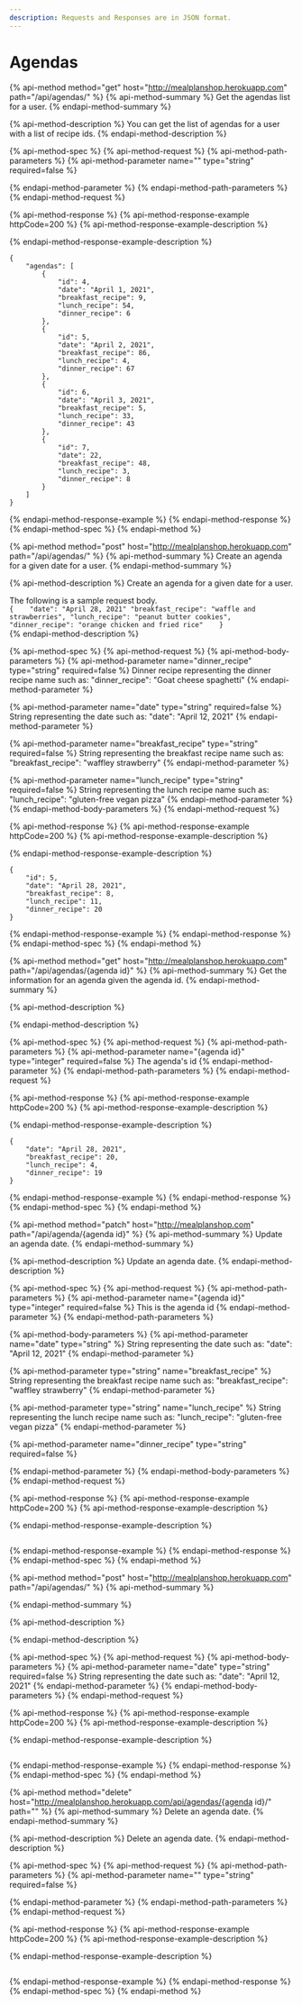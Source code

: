 ```yaml
---
description: Requests and Responses are in JSON format.
---
```


# Agendas

{% api-method method="get" host="http://mealplanshop.herokuapp.com" path="/api/agendas/" %}
{% api-method-summary %}
Get the agendas list for a user.
{% endapi-method-summary %}

{% api-method-description %}
You can get the list of agendas for a user with a list of recipe ids.
{% endapi-method-description %}

{% api-method-spec %}
{% api-method-request %}
{% api-method-path-parameters %}
{% api-method-parameter name="" type="string" required=false %}

{% endapi-method-parameter %}
{% endapi-method-path-parameters %}
{% endapi-method-request %}

{% api-method-response %}
{% api-method-response-example httpCode=200 %}
{% api-method-response-example-description %}

{% endapi-method-response-example-description %}

```
{
    "agendas": [
        {
            "id": 4,
            "date": "April 1, 2021",
            "breakfast_recipe": 9,
            "lunch_recipe": 54,
            "dinner_recipe": 6
        },
        {
            "id": 5,
            "date": "April 2, 2021",
            "breakfast_recipe": 86,
            "lunch_recipe": 4,
            "dinner_recipe": 67
        },
        {
            "id": 6,
            "date": "April 3, 2021",
            "breakfast_recipe": 5,
            "lunch_recipe": 33,
            "dinner_recipe": 43 
        },
        {
            "id": 7,
            "date": 22,
            "breakfast_recipe": 48,
            "lunch_recipe": 3,
            "dinner_recipe": 8
        }
    ]
}
```
{% endapi-method-response-example %}
{% endapi-method-response %}
{% endapi-method-spec %}
{% endapi-method %}

{% api-method method="post" host="http://mealplanshop.herokuapp.com" path="/api/agendas/" %}
{% api-method-summary %}
Create an agenda for a given date for a user.
{% endapi-method-summary %}

{% api-method-description %}
Create an agenda for a given date for a user.   
  
The following is a sample request body.  
`{   
"date": "April 28, 2021" "breakfast_recipe": "waffle and strawberries", "lunch_recipe": "peanut butter cookies", "dinner_recipe": "orange chicken and fried rice"   
}`  
{% endapi-method-description %}

{% api-method-spec %}
{% api-method-request %}
{% api-method-body-parameters %}
{% api-method-parameter name="dinner\_recipe" type="string" required=false %}
Dinner recipe representing the dinner recipe name such as: "dinner\_recipe": "Goat cheese spaghetti"
{% endapi-method-parameter %}

{% api-method-parameter name="date" type="string" required=false %}
String representing the date such as: "date": "April 12, 2021"
{% endapi-method-parameter %}

{% api-method-parameter name="breakfast\_recipe" type="string" required=false %}
String representing the breakfast recipe name such as: "breakfast\_recipe": "waffley strawberry"
{% endapi-method-parameter %}

{% api-method-parameter name="lunch\_recipe" type="string" required=false %}
String representing the lunch recipe name such as: "lunch\_recipe": "gluten-free vegan pizza"
{% endapi-method-parameter %}
{% endapi-method-body-parameters %}
{% endapi-method-request %}

{% api-method-response %}
{% api-method-response-example httpCode=200 %}
{% api-method-response-example-description %}

{% endapi-method-response-example-description %}

```
{
    "id": 5,
    "date": "April 28, 2021",
    "breakfast_recipe": 8,
    "lunch_recipe": 11,
    "dinner_recipe": 20
}

```
{% endapi-method-response-example %}
{% endapi-method-response %}
{% endapi-method-spec %}
{% endapi-method %}

{% api-method method="get" host="http://mealplanshop.herokuapp.com" path="/api/agendas/{agenda id}" %}
{% api-method-summary %}
Get the information for an agenda given the agenda id.
{% endapi-method-summary %}

{% api-method-description %}

{% endapi-method-description %}

{% api-method-spec %}
{% api-method-request %}
{% api-method-path-parameters %}
{% api-method-parameter name="{agenda id}" type="integer" required=false %}
The agenda's id
{% endapi-method-parameter %}
{% endapi-method-path-parameters %}
{% endapi-method-request %}

{% api-method-response %}
{% api-method-response-example httpCode=200 %}
{% api-method-response-example-description %}

{% endapi-method-response-example-description %}

```
{
    "date": "April 28, 2021",
    "breakfast_recipe": 20,
    "lunch_recipe": 4,
    "dinner_recipe": 19
}
```
{% endapi-method-response-example %}
{% endapi-method-response %}
{% endapi-method-spec %}
{% endapi-method %}

{% api-method method="patch" host="http://mealplanshop.com" path="/api/agenda/{agenda id}" %}
{% api-method-summary %}
Update an agenda date.
{% endapi-method-summary %}

{% api-method-description %}
Update an agenda date.
{% endapi-method-description %}

{% api-method-spec %}
{% api-method-request %}
{% api-method-path-parameters %}
{% api-method-parameter name="{agenda id}" type="integer" required=false %}
This is the agenda id
{% endapi-method-parameter %}
{% endapi-method-path-parameters %}

{% api-method-body-parameters %}
{% api-method-parameter name="date" type="string" %}
String representing the date such as: "date": "April 12, 2021"
{% endapi-method-parameter %}

{% api-method-parameter type="string" name="breakfast\_recipe" %}
String representing the breakfast recipe name such as: "breakfast\_recipe": "waffley strawberry"
{% endapi-method-parameter %}

{% api-method-parameter type="string" name="lunch\_recipe" %}
String representing the lunch recipe name such as: "lunch\_recipe": "gluten-free vegan pizza"
{% endapi-method-parameter %}

{% api-method-parameter name="dinner\_recipe" type="string" required=false %}

{% endapi-method-parameter %}
{% endapi-method-body-parameters %}
{% endapi-method-request %}

{% api-method-response %}
{% api-method-response-example httpCode=200 %}
{% api-method-response-example-description %}

{% endapi-method-response-example-description %}

```

```
{% endapi-method-response-example %}
{% endapi-method-response %}
{% endapi-method-spec %}
{% endapi-method %}

{% api-method method="post" host="http://mealplanshop.herokuapp.com" path="/api/agendas/" %}
{% api-method-summary %}

{% endapi-method-summary %}

{% api-method-description %}

{% endapi-method-description %}

{% api-method-spec %}
{% api-method-request %}
{% api-method-body-parameters %}
{% api-method-parameter name="date" type="string" required=false %}
String representing the date such as: "date": "April 12, 2021"
{% endapi-method-parameter %}
{% endapi-method-body-parameters %}
{% endapi-method-request %}

{% api-method-response %}
{% api-method-response-example httpCode=200 %}
{% api-method-response-example-description %}

{% endapi-method-response-example-description %}

```

```
{% endapi-method-response-example %}
{% endapi-method-response %}
{% endapi-method-spec %}
{% endapi-method %}

{% api-method method="delete" host="http://mealplanshop.herokuapp.com/api/agendas/{agenda id}/" path="" %}
{% api-method-summary %}
Delete an agenda date.
{% endapi-method-summary %}

{% api-method-description %}
Delete an agenda date.
{% endapi-method-description %}

{% api-method-spec %}
{% api-method-request %}
{% api-method-path-parameters %}
{% api-method-parameter name="" type="string" required=false %}

{% endapi-method-parameter %}
{% endapi-method-path-parameters %}
{% endapi-method-request %}

{% api-method-response %}
{% api-method-response-example httpCode=200 %}
{% api-method-response-example-description %}

{% endapi-method-response-example-description %}

```

```
{% endapi-method-response-example %}
{% endapi-method-response %}
{% endapi-method-spec %}
{% endapi-method %}

